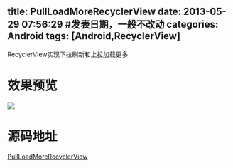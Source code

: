 title: PullLoadMoreRecyclerView
date: 2013-05-29 07:56:29 #发表日期，一般不改动
categories: Android
tags: [Android,RecyclerView]
---

RecyclerView实现下拉刷新和上拉加载更多

# 效果预览
![](https://github.com/WuXiaolong/PullLoadMoreRecyclerView/raw/master/screenshots/screenshots.gif)

# 源码地址
[PullLoadMoreRecyclerView](https://github.com/WuXiaolong/PullLoadMoreRecyclerView)
